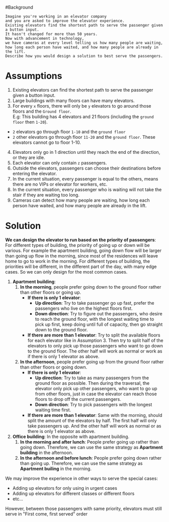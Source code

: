 #Background
```
Imagine you're working in an elevator company
and you are asked to improve the elevator experience.
Existing elevators find the shortest path to serve the passenger given a button input. 
It hasn't changed for more than 50 years.
Now with advancement in technology, 
we have cameras at every level telling us how many people are waiting,
how long each person have waited, and how many people are already in the lift.
Describe how you would design a solution to best serve the passengers.
```

# Assumptions
1. Existing elevators can find the shortest path to serve the passenger given a button input.
2. Large buildings with many floors can have many elevators.
3. For every `x` floors, there will only be `y` elevators to go around those floors and the `Ground floor`. <br>
E.g: This building has 4 elevators and 21 floors (including the `ground floor` then `1-20`).
  - `2` elevators go through floor `1-10` and the `ground floor`
  - `2` other elevators go through floor `11-20` and the `ground floor`. These elevators cannot go to floor 1-10. <br>
    
4. Elevators only go in 1 direction until they reach the end of the direction, or they are idle.
5. Each elevator can only contain `z` passengers.
6. Outside the elevators, passengers can choose their destinations before entering the elevator.
7. In the current situation, every passenger is equal to the others, means there are no VIPs or elevator for workers, etc.
8. In the current situation, every passenger who is waiting will not take the stair if they are waiting too long.
9. Cameras can detect how many people are waiting, how long each person have waited, and how many people are already in the lift.

# Solution
__We can design the elevator to run based on the priority of passengers__: For different types of building, the priority of going up or down will be various.
For example the apartment building, going down flow will be larger than going up flow in the morning,
since most of the residences will leave home to go to work in the morning. 
For different types of building, the priorities will be different, in the different part of the day, with many edge cases.
So we can only design for the most common cases.

1. __Apartment building__:
   1. __In the morning__, people prefer going down to the ground floor rather than other floors or going up.
        - __If there is only 1 elevator__:
            - __Up direction__: Try to take passenger go up fast, prefer the passengers who live on the highest floors first.
            - __Down direction__: Try to figure out the passengers, who desire to reach the ground floor, with the longest waiting time to pick up first, keep doing until full of capacity, then go straight down to the ground floor.
        - __If there are more than 1 elevator__: Try to split the available floors for each elevator like in Assumption 3. Then try to split half of the elevators to only pick up those passengers who want to go down to the ground floor.
           The other half will work as normal or work as if there is only 1 elevator as above.
   2. __In the afternoon__, people prefer going up from the ground floor rather than other floors or going down.
        - __If there is only 1 elevator__:
            - __Up direction__: Try to take as many passengers from the ground floor as possible. Then during the traversal, the elevator only pick up other passengers, who want to go up from other floors, just in case the elevator can reach those floors to drop off the current passengers.
            - __Down direction__: Try to pick passengers with the longest waiting time first.
        - __If there are more than 1 elevator__: Same with the morning, should split the amount of the elevators by half. The first half will only take passengers up. And the other half will work as normal or as there is only 1 elevator as above.
2. __Office building__: In the opposite with apartment building.
   1. __In the morning and after lunch__: People prefer going up rather than going down. Therefore, we can use the same strategy as __Apartment building__ in the afternoon.
   2. __In the afternoon and before lunch__: People prefer going down rather than going up. Therefore, we can use the same strategy as __Apartment builing__ in the morning.
    
We may improve the experience in other ways to serve the special cases:
- Adding up elevators for only using in urgent cases
- Adding up elevators for different classes or different floors
- etc...

However, between those passengers with same priority, elevators must still serve in "First come, first served" order
